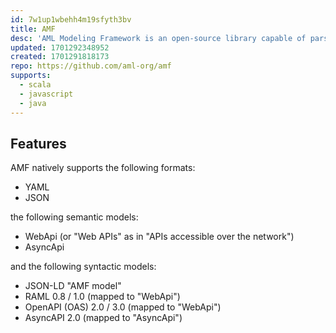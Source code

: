 ```yaml
---
id: 7w1up1wbehh4m19sfyth3bv
title: AMF
desc: 'AML Modeling Framework is an open-source library capable of parsing and validating AML metadata documents'
updated: 1701292348952
created: 1701291818173
repo: https://github.com/aml-org/amf
supports:
  - scala
  - javascript
  - java
---
```


## Features

AMF natively supports the following formats:

-   YAML
-   JSON

the following semantic models:

-   WebApi (or "Web APIs" as in "APIs accessible over the network")
-   AsyncApi

and the following syntactic models:

-   JSON-LD "AMF model"
-   RAML 0.8 / 1.0 (mapped to "WebApi")
-   OpenAPI (OAS) 2.0 / 3.0 (mapped to "WebApi")
-   AsyncAPI 2.0 (mapped to "AsyncApi")